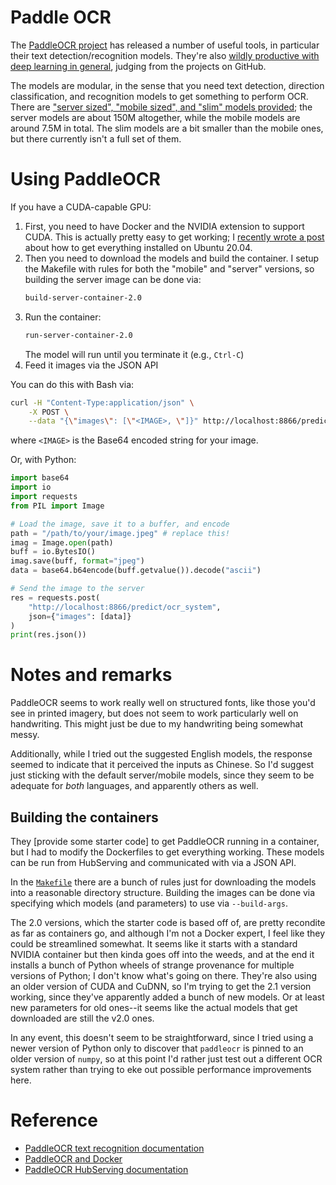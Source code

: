 
# Paddle OCR

The [PaddleOCR project](https://github.com/PaddlePaddle/PaddleOCR) has released a number of useful tools, in particular their text detection/recognition models.
They're also [wildly productive with deep learning in general](https://github.com/PaddlePaddle), judging from the projects on GitHub.

The models are modular, in the sense that you need text detection, direction classification, and recognition models to get something to perform OCR.
There are ["server sized", "mobile sized", and "slim" models provided](https://github.com/PaddlePaddle/PaddleOCR/blob/release/2.1/doc/doc_en/models_list_en.md); the server models are about 150M altogether, while the mobile models are around 7.5M in total.
The slim models are a bit smaller than the mobile ones, but there currently isn't a full set of them.

# Using PaddleOCR

If you have a CUDA-capable GPU:

1. First, you need to have Docker and the NVIDIA extension to support CUDA.
    This is actually pretty easy to get working; I [recently wrote a post](https://rl.ai/posts/ubuntu-docker-gpu-cuda/) about how to get everything installed on Ubuntu 20.04.
1. Then you need to download the models and build the container.
    I setup the Makefile with rules for both the "mobile" and "server" versions, so building the server image can be done via:
    ```bash
    build-server-container-2.0
    ```
1. Run the container:
    ```bash
    run-server-container-2.0
    ```
    The model will run until you terminate it (e.g., `Ctrl-C`)
1. Feed it images via the JSON API

You can do this with Bash via:

```bash
curl -H "Content-Type:application/json" \
    -X POST \
    --data "{\"images\": [\"<IMAGE>, \"]}" http://localhost:8866/predict/ocr_system
```
where `<IMAGE>` is the Base64 encoded string for your image.

Or, with Python:
```python
import base64
import io
import requests
from PIL import Image

# Load the image, save it to a buffer, and encode
path = "/path/to/your/image.jpeg" # replace this!
imag = Image.open(path)
buff = io.BytesIO()
imag.save(buff, format="jpeg")
data = base64.b64encode(buff.getvalue()).decode("ascii")

# Send the image to the server
res = requests.post(
    "http://localhost:8866/predict/ocr_system",
    json={"images": [data]}
)
print(res.json())
```


# Notes and remarks

PaddleOCR seems to work really well on structured fonts, like those you'd see in printed imagery, but does not seem to work particularly well on handwriting.
This might just be due to my handwriting being somewhat messy.

Additionally, while I tried out the suggested English models, the response seemed to indicate that it perceived the inputs as Chinese.
So I'd suggest just sticking with the default server/mobile models, since they seem to be adequate for *both* languages, and apparently others as well.

## Building the containers

They [provide some starter code] to get PaddleOCR running in a container, but I had to modify the Dockerfiles to get everything working.
These models can be run from HubServing and communicated with via a JSON API.

In the [`Makefile`](./Makefile) there are a bunch of rules just for downloading the models into a reasonable directory structure.
Building the images can be done via specifying which models (and parameters) to use via `--build-args`.

The 2.0 versions, which the starter code is based off of, are pretty recondite as far as containers go, and although I'm not a Docker expert, I feel like they could be streamlined somewhat.
It seems like it starts with a standard NVIDIA container but then kinda goes off into the weeds, and at the end it installs a bunch of Python wheels of strange provenance for multiple versions of Python; I don't know what's going on there.
They're also using an older version of CUDA and CuDNN, so I'm trying to get the 2.1 version working, since they've apparently added a bunch of new models.
Or at least new parameters for old ones--it seems like the actual models that get downloaded are still the v2.0 ones.

In any event, this doesn't seem to be straightforward, since I tried using a newer version of Python only to discover that `paddleocr` is pinned to an older version of `numpy`, so at this point I'd rather just test  out a different OCR system rather than trying to eke out possible performance improvements here.




# Reference

- [PaddleOCR text recognition documentation](https://github.com/PaddlePaddle/PaddleOCR/blob/release/2.1/doc/doc_en/recognition_en.md)
- [PaddleOCR and Docker](https://github.com/PaddlePaddle/PaddleOCR/tree/release/2.1/deploy/docker/hubserving)
- [PaddleOCR HubServing documentation](https://github.com/PaddlePaddle/PaddleOCR/blob/release/2.1/deploy/hubserving/readme_en.md)
